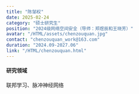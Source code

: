 ```yaml
---
title: "陈邹权"
date: 2025-02-24
category: "硕士研究生"
position: "2024级网络空间安全（导师：郑煜辰和王晓芳）"
avatar: "/HTML/assets/chenzouquan.jpg"
contact: "chenzouquan_work@163.com"
duration: "2024.09-2027.06"
link: "/HTML/chenzouquan.html"
---
```


#### 研究领域
联邦学习、脉冲神经网络